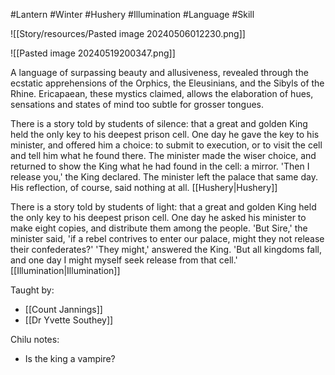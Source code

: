 #Lantern #Winter #Hushery #Illumination #Language #Skill 

![[Story/resources/Pasted image 20240506012230.png]]

![[Pasted image 20240519200347.png]]

A language of surpassing beauty and allusiveness, revealed through the ecstatic apprehensions of the Orphics, the Eleusinians, and the Sibyls of the Rhine. Ericapaean, these mystics claimed, allows the elaboration of hues, sensations and states of mind too subtle for grosser tongues.

There is a story told by students of silence: that a great and golden King held the only key to his deepest prison cell. One day he gave the key to his minister, and offered him a choice: to submit to execution, or to visit the cell and tell him what he found there. The minister made the wiser choice, and returned to show the King what he had found in the cell: a mirror. 'Then I release you,' the King declared. The minister left the palace that same day. His reflection, of course, said nothing at all. [[Hushery|Hushery]]

There is a story told by students of light: that a great and golden King held the only key to his deepest prison cell. One day he asked his minister to make eight copies, and distribute them among the people. 'But Sire,' the minister said, 'if a rebel contrives to enter our palace, might they not release their confederates?' 'They might,' answered the King. 'But all kingdoms fall, and one day I might myself seek release from that cell.' [[Illumination|Illumination]]

Taught by:
- [[Count Jannings]]
- [[Dr Yvette Southey]]

Chilu notes:
-  Is the king a vampire?